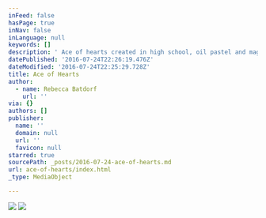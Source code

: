 ```yaml
---
inFeed: false
hasPage: true
inNav: false
inLanguage: null
keywords: []
description: ' Ace of hearts created in high school, oil pastel and magazine clipping reused.'
datePublished: '2016-07-24T22:26:19.476Z'
dateModified: '2016-07-24T22:25:29.728Z'
title: Ace of Hearts
author:
  - name: Rebecca Batdorf
    url: ''
via: {}
authors: []
publisher:
  name: ''
  domain: null
  url: ''
  favicon: null
starred: true
sourcePath: _posts/2016-07-24-ace-of-hearts.md
url: ace-of-hearts/index.html
_type: MediaObject

---
```

![](https://the-grid-user-content.s3-us-west-2.amazonaws.com/a0345910-b72f-4107-9dbf-2f992f57275a.jpg)
![](https://the-grid-user-content.s3-us-west-2.amazonaws.com/a3b9f6ff-cf26-4836-b8ba-3cf8103e75c9.jpg)
